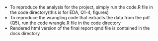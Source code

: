 - To reproduce the analysis for the project, simply run the code.R file in the code directory(this is for EDA, Q1-4, figures)
- To reproduce the wrangling code that extracts the data from the pdf (Q5), run the code wrangle.R file in the code directory
- Rendered html version of the final report qmd file is contained in the docs directory